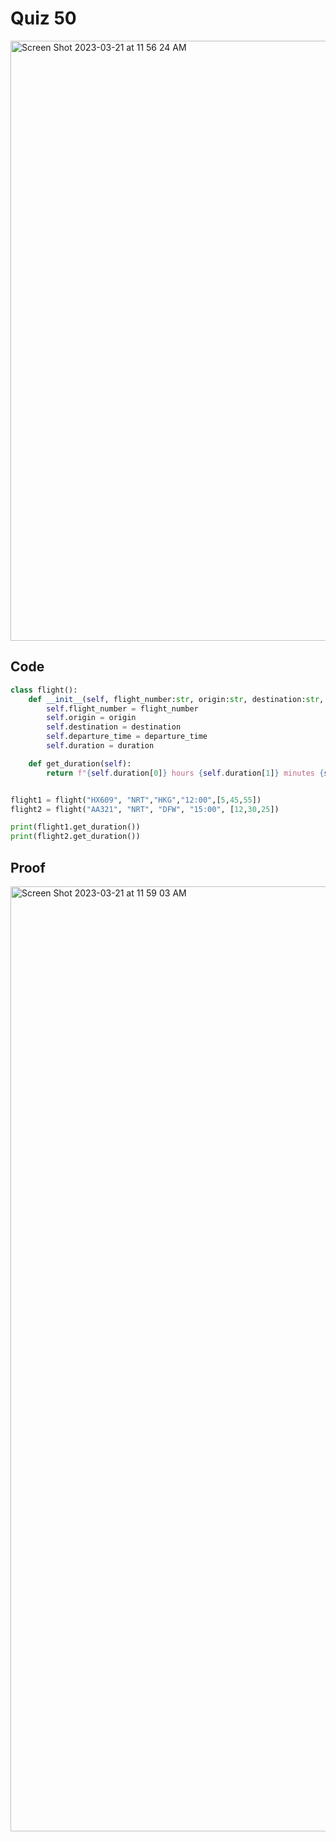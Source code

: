 # Quiz 50
<img width="960" alt="Screen Shot 2023-03-21 at 11 56 24 AM" src="https://user-images.githubusercontent.com/111751273/226514049-6ad38e53-7859-4a6f-84de-b128a0f0932a.png">

## Code
```.py
class flight():
    def __init__(self, flight_number:str, origin:str, destination:str, departure_time:str, duration:list[int]):
        self.flight_number = flight_number
        self.origin = origin
        self.destination = destination
        self.departure_time = departure_time
        self.duration = duration

    def get_duration(self):
        return f"{self.duration[0]} hours {self.duration[1]} minutes {self.duration[2]} seconds"


flight1 = flight("HX609", "NRT","HKG","12:00",[5,45,55])
flight2 = flight("AA321", "NRT", "DFW", "15:00", [12,30,25])

print(flight1.get_duration())
print(flight2.get_duration())
```

## Proof
<img width="1512" alt="Screen Shot 2023-03-21 at 11 59 03 AM" src="https://user-images.githubusercontent.com/111751273/226514314-89a84460-e99e-43cc-a8e2-391149052d4b.png">
